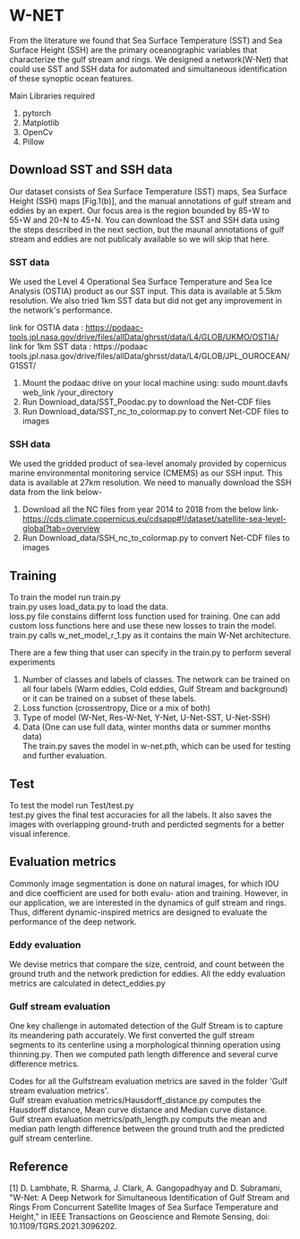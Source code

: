 # W-NET
From the literature we found that Sea Surface Temperature (SST) and Sea Surface Height (SSH) are the primary oceanographic variables that characterize the gulf stream and rings. We designed a network(W-Net) that could use SST and SSH data for automated and simultaneous identification of these synoptic ocean features.

Main Libraries required
1. pytorch 
2. Matplotlib
3. OpenCv
4. Pillow

## Download SST and SSH data
Our dataset consists of Sea Surface Temperature (SST) maps, Sea Surface Height (SSH) maps [Fig.1(b)], and the manual annotations of gulf stream and eddies by an expert. Our focus area is the region bounded by 85◦W to 55◦W and 20◦N to 45◦N. You can download the SST and SSH data using the steps described in the next section, but the maunal annotations of gulf stream and eddies are not publicaly available so we will skip that here. 

### SST data
We used the Level 4 Operational Sea Surface Temperature and Sea Ice Analysis (OSTIA) product as our SST input. This data is available at 5.5km resolution. We also tried 1km SST data but did not get any improvement in the network's performance.

 link for OSTIA data : https://podaac-tools.jpl.nasa.gov/drive/files/allData/ghrsst/data/L4/GLOB/UKMO/OSTIA/
 link for 1km SST data : https://podaac tools.jpl.nasa.gov/drive/files/allData/ghrsst/data/L4/GLOB/JPL_OUROCEAN/G1SST/
 
 1. Mount the podaac drive on your local machine using: 
    sudo mount.davfs web_link /your_directory
 2. Run Download_data/SST_Poodac.py to download the Net-CDF files
 3. Run Download_data/SST_nc_to_colormap.py to convert Net-CDF files to images
 
### SSH data
We used the gridded product of sea-level anomaly provided by copernicus marine environmental monitoring service (CMEMS) as our SSH
input. This data is available at 27km resolution. We need to manually download the SSH data from the link below-

 1. Download all the NC files from year 2014 to 2018 from the below link- 
    https://cds.climate.copernicus.eu/cdsapp#!/dataset/satellite-sea-level-global?tab=overview
 2. Run Download_data/SSH_nc_to_colormap.py to convert Net-CDF files to images
 
## Training
To train the model run train.py </br>
train.py uses load_data.py to load the data. </br>
loss.py file constains differnt loss function used for training. One can add custom loss functions here and use these new losses to train the model. </br>
train.py calls w_net_model_r_1.py as it contains the main W-Net architecture. 

There are a few thing that user can specify in the train.py to perform several experiments
1. Number of classes and labels of classes. The network can be trained on all four labels (Warm eddies, Cold eddies, Gulf Stream and background) or it can be trained on a subset of these labels.
2. Loss function (crossentropy, Dice or a mix of both)
3. Type of model (W-Net, Res-W-Net, Y-Net, U-Net-SST, U-Net-SSH)
4. Data (One can use full data, winter months data or summer months data) </br>
The train.py saves the model in w-net.pth, which can be used for testing and further evaluation.
 
## Test
To test the model run Test/test.py </br>
test.py gives the final test accuracies for all the labels. It also saves the images with overlapping ground-truth and perdicted segments for a better visual inference. 

## Evaluation metrics
Commonly image segmentation is done on natural images, for which IOU and dice coefficient are used for both evalu-
ation and training. However, in our application, we are interested in the dynamics of gulf stream and rings. Thus, different dynamic-inspired metrics are designed to evaluate the performance of the deep network.

### Eddy evaluation
We devise metrics that compare the size, centroid, and count between the ground truth and the network prediction for eddies.
All the eddy evaluation metrics are calculated in detect_eddies.py

### Gulf stream evaluation 
One key challenge in automated detection of the Gulf Stream is to capture its meandering path accurately. We first converted the gulf stream segments to its centerline using a morphological thinning operation using thinning.py. Then we computed path length difference and several curve difference metrics. </br>

Codes for all the Gulfstream evaluation metrics are saved in the folder 'Gulf stream evaluation metrics'. </br>
Gulf stream evaluation metrics/Hausdorff_distance.py computes the Hausdorff distance, Mean curve distance and Median curve distance.</br>
Gulf stream evaluation metrics/path_length.py computs the mean and median path length difference between the ground truth and the predicted gulf stream centerline. 


## Reference 
[1] D. Lambhate, R. Sharma, J. Clark, A. Gangopadhyay and D. Subramani, "W-Net: A Deep Network for Simultaneous Identification of Gulf Stream and Rings From Concurrent Satellite Images of Sea Surface Temperature and Height," in IEEE Transactions on Geoscience and Remote Sensing, doi: 10.1109/TGRS.2021.3096202.

